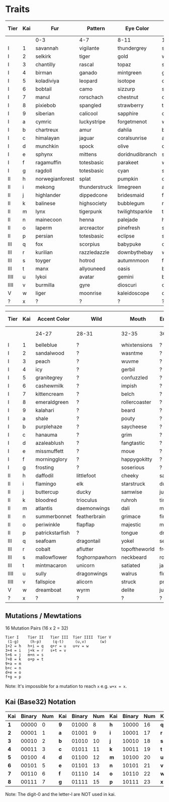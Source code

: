 # Traits

| Tier | Kai | Fur | Pattern | Eye Color | Eye Shape | Base Color | Highlight Color |
|----|----|----|----|----|----|----|----|
|    |    | 0-3 | 4-7 | 8-11 | 12-15 | 16-19 | 20-23 |
| I | 1 | savannah | vigilante | thundergrey | swarley | shadowgrey | cyborg |
| I | 2 | selkirk | tiger | gold | wonky | salmon | springcrocus |
| I | 3 | chantilly | rascal | topaz | serpent | meowgarine | egyptiankohl |
| I | 4 | birman | ganado | mintgreen | googly | orangesoda | poisonberry |
| I | 5 | koladiviya | leopard | isotope | otaku | cottoncandy | lilac |
| I | 6 | bobtail | camo  | sizzurp | simple | mauveover | apricot |
| I | 7 | manul | rorschach | chestnut | crazy | aquamarine | royalpurple |
| I | 8 | pixiebob | spangled | strawberry | thicccbrowz | nachocheez | padparadscha |
| I | 9 | siberian | calicool | sapphire | caffeine | harbourfog | swampgreen |
| I | a | cymric | luckystripe | forgetmenot | wowza | cinderella | violet |
| I | b | chartreux | amur | dahlia | baddate | greymatter | scarlet |
| I | c | himalayan | jaguar | coralsunrise | asif | tundra | barkbrown |
| I | d | munchkin | spock | olive | chronic | brownies | coffee |
| I | e | sphynx | mittens | doridnudibranch | slyboots | dragonfruit | lemonade |
| I | f | ragamuffin | totesbasic | parakeet | wiley | hintomint | chocolate |
| I | g | ragdoll | totesbasic | cyan | stunned | bananacream | butterscotch |
| II | h | norwegianforest | splat | pumpkin | chameleon | cloudwhite | ooze |
| II | i | mekong | thunderstruck | limegreen | alien | cornflower | safetyvest |
| II | j | highlander | dippedcone | bridesmaid | fabulous | oldlace | turtleback |
| II | k | balinese | highsociety | bubblegum | raisedbrow | koala | rosequartz |
| II | m | lynx | tigerpunk | twilightsparkle | tendertears | lavender | wolfgrey |
| II | n | mainecoon | henna | palejade | hacker | glacier | cerulian |
| II | o | laperm | arcreactor | pinefresh | sass | redvelvet | skyblue |
| II | p | persian | totesbasic | eclipse | sweetmeloncakes | verdigris | garnet |
| III | q | fox | scorpius | babypuke | oceanid | icicle | peppermint |
| III | r | kurilian | razzledazzle | downbythebay | wingtips | onyx | universe |
| III | s | toyger | hotrod | autumnmoon | firedup | hyacinth | royalblue |
| III | t | manx | allyouneed | oasis | buzzed | martian | mertail |
| IIII | u | lykoi | avatar | gemini | bornwithit | hotcocoa | inflatablepool |
| IIII | v | burmilla | gyre | dioscuri | candyshoppe | shamrock | pearl |
| V | w | liger | moonrise | kaleidoscope | drama | firstblush | prairierose |
| ? | x | ? | ? | ? | ? | ? | ? |


| Tier | Kai | Accent Color | Wild | Mouth | Environment | Y Gene | Purrstige |
|----|----|----|----|----|----|----|----|
|    |    | 24-27 | 28-31 | 32-35 | 36-39 | 40-43 | 44-47 |
| I | 1 | belleblue | ? | whixtensions | ? | ? | ? |
| I | 2 | sandalwood | ? | wasntme | ? | ? | ? |
| I | 3 | peach | ? | wuvme | ? | ? | ? |
| I | 4 | icy | ? | gerbil | ? | ? | ? |
| I | 5 | granitegrey | ? | confuzzled | ? | ? | ? |
| I | 6 | cashewmilk | ? | impish | ? | ? | ? |
| I | 7 | kittencream | ? | belch | ? | ? | ? |
| I | 8 | emeraldgreen | ? | rollercoaster | ? | ? | ? |
| I | 9 | kalahari | ? | beard | ? | ? | ? |
| I | a | shale | ? | pouty | ? | ? | ? |
| I | b | purplehaze | ? | saycheese | ? | ? | ? |
| I | c | hanauma | ? | grim | ? | ? | ? |
| I | d | azaleablush | ? | fangtastic | ? | ? | ? |
| I | e | missmuffett | ? | moue | ? | ? | ? |
| I | f | morningglory | ? | happygokitty | ? | ? | ? |
| I | g | frosting | ? | soserious | ? | ? | ? |
| II | h | daffodil | littlefoot | cheeky | salty | ? | ? |
| II | i | flamingo | elk | starstruck | dune | ? | ? |
| II | j | buttercup | ducky | samwise | juju | ? | ? |
| II | k | bloodred | trioculus | ruhroh | tinybox | ? | ? |
| II | m | atlantis | daemonwings | dali | myparade | ? | ? |
| II | n | summerbonnet | featherbrain | grimace | finalfrontier | ? | ? |
| II | o | periwinkle | flapflap | majestic | metime | ? | ? |
| II | p | patrickstarfish | ? | tongue | drift | ? | ? |
| III | q | seafoam | dragontail | yokel | secretgarden | ? | ? |
| III | r | cobalt | aflutter | topoftheworld | frozen | ? | ? |
| III | s | mallowflower | foghornpawhorn | neckbeard | roadtogold | ? | ? |
| III | t | mintmacaron | unicorn | satiated | jacked | ? | ? |
| IIII | u | sully | dragonwings | walrus | floorislava | ? | ? |
| IIII | v | fallspice | alicorn | struck | prism | ? | ? |
| V | w | dreamboat | wyrm | delite | junglebook | ? | ? |
| ? | x | ? | ? | ? | ? | ? | ? |


## Mutations / Mewtations

16 Mutation Pairs (16 x 2 = 32)

```
Tier I    Tier II   Tier III  Tier IIII  Tier V
 (1-g)     (h-p)     (q-t)     (u,v)      (w)
1+2 = h   h+i = q   q+r = u   u+v = w
3+4 = i   j+k = r   s+t = v
5+6 = j   m+n = s
7+8 = k   o+p = t
9+a = m
b+c = n
d+e = o
f+g = p
```

Note: It's impossible for a mutation to reach `x` e.g. `w+x = x`.

## Kai (Base32) Notation

|Kai    |Binary |Num|Kai    |Binary |Num|Kai    |Binary |Num|Kai    |Binary |Num|
|-------|-------|---|-------|-------|---|-------|-------|---|-------|-------|---|
| **1** | 00000 | 0 | **9** | 01000 | 8 | **h** | 10000 |16 | **q** | 11000 |24 |
| **2** | 00001 | 1 | **a** | 01001 | 9 | **i** | 10001 |17 | **r** | 11001 |25 |
| **3** | 00010 | 2 | **b** | 01010 | 10| **j** | 10010 |18 | **s** | 11010 |26 |
| **4** | 00011 | 3 | **c** | 01011 | 11| **k** | 10011 |19 | **t** | 11011 |27 |
| **5** | 00100 | 4 | **d** | 01100 | 12| **m** | 10100 |20 | **u** | 11100 |28 |
| **6** | 00101 | 5 | **e** | 01101 | 13| **n** | 10101 |21 | **v** | 11101 |29 |
| **7** | 00110 | 6 | **f** | 01110 | 14| **o** | 10110 |22 | **w** | 11110 |30 |
| **8** | 00111 | 7 | **g** | 01111 | 15| **p** | 10111 |23 | **x** | 11111 |31 |

Note: The digit-0 and the letter-l are NOT used in kai.

